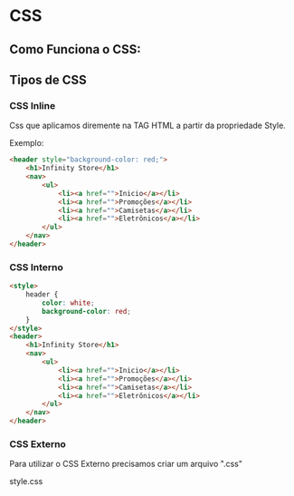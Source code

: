 # CSS

## Como Funciona o CSS:



## Tipos de CSS

### CSS Inline
Css que aplicamos diremente na TAG HTML a partir da propriedade Style.

Exemplo:

```html
<header style="background-color: red;">
    <h1>Infinity Store</h1>
    <nav>
        <ul>
            <li><a href="">Inicio</a></li>
            <li><a href="">Promoções</a></li>
            <li><a href="">Camisetas</a></li>
            <li><a href="">Eletrônicos</a></li>
        </ul>
    </nav>
</header>
```

### CSS Interno

```html
<style>
    header {
        color: white;
        background-color: red;
    }
</style>
<header>
    <h1>Infinity Store</h1>
    <nav>
        <ul>
            <li><a href="">Inicio</a></li>
            <li><a href="">Promoções</a></li>
            <li><a href="">Camisetas</a></li>
            <li><a href="">Eletrônicos</a></li>
        </ul>
    </nav>
</header>
```

### CSS Externo

Para utilizar o CSS Externo precisamos criar um arquivo ".css"

style.css
```
````